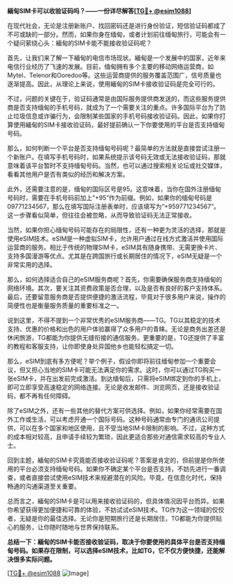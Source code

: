 **緬甸SIM卡可以收验证码吗？——一份详尽解答[[TG💪+ @esim1088](https://t.me/s/esim1088)]**

在现代社会，无论是注册新账户、找回密码还是进行身份验证，短信验证码都成了不可或缺的一部分。然而，如果你身在缅甸，或者计划前往缅甸旅行，可能会有一个疑问萦绕心头：緬甸的SIM卡能不能接收验证码呢？

首先，让我们来了解一下緬甸的电信市场现状。緬甸是一个发展中的国家，近年来电信行业经历了飞速的发展。目前，缅甸拥有多个主要的移动网络运营商，如Mytel、Telenor和Ooredoo等。这些运营商提供的服务覆盖范围广，信号质量也逐渐提高。因此，从理论上来说，使用緬甸的SIM卡接收验证码是完全可行的。

不过，问题的关键在于，验证码通常是由国际服务提供商发送的，而这些服务提供商是否支持缅甸的手机号码，就成为了一个需要关注的重点。许多国际平台为了防止垃圾信息或诈骗行为，会限制某些国家的手机号码接收验证码。因此，如果你打算使用緬甸的SIM卡接收验证码，最好提前确认一下你要使用的平台是否支持缅甸号码。

那么，如何判断一个平台是否支持缅甸号码呢？最简单的方法就是直接尝试注册一个新账户。在填写手机号码时，如果系统提示该号码无效或无法接收验证码，那就意味着该平台暂时不支持缅甸号码。当然，也可以通过搜索相关论坛或社交媒体，看看其他用户是否有类似的经历和解决方案。

此外，还需要注意的是，缅甸的国际区号是95。这意味着，当你在国外注册缅甸号码时，需要在手机号码前加上“+95”作为前缀。例如，如果你的缅甸号码是09771234567，那么在填写国际注册表单时，应该填写为“+959771234567”。这一步骤看似简单，但往往会被忽略，从而导致验证码无法正常接收。

当然，如果你担心缅甸号码可能存在的局限性，还有一种更为灵活的选择，那就是使用eSIM技术。eSIM是一种虚拟SIM卡，允许用户通过在线方式激活并使用国际运营商的服务。相比于传统的物理SIM卡，eSIM具有随身携带、无需更换卡片、支持多国漫游等优点。尤其是在跨国旅行或长期居住的情况下，eSIM无疑是一个非常实用的选择。

那么，如何选择适合自己的eSIM服务商呢？首先，你需要确保服务商支持缅甸的网络环境。其次，要关注其资费政策是否合理，以及是否有良好的客户支持体系。最后，还要留意服务商是否提供便捷的激活流程，毕竟对于很多用户来说，操作的简便性也是衡量服务质量的重要标准之一。

说到这里，不得不提到一个非常优秀的eSIM服务商——TG。TG以其稳定的技术支持、优惠的价格和出色的用户体验赢得了众多用户的青睐。无论是商务出差还是休闲旅游，TG都能为你提供无缝衔接的通信服务。更重要的是，TG还提供了丰富的教程和客服支持，让你即使身处异国他乡也能轻松搞定一切。

那么，eSIM到底有多方便呢？举个例子，假设你即将前往缅甸参加一个重要会议，但又担心当地的SIM卡可能无法满足你的需求。这时，你可以通过TG购买一张eSIM卡，并在出发前完成激活。到达缅甸后，只需将eSIM绑定到你的手机上，即可立即享受高速稳定的网络连接。无论是收发邮件、浏览网页，还是接收验证码，都不再有任何障碍。

除了eSIM之外，还有一些其他的替代方案可供选择。例如，如果你经常需要在国外工作或生活，可以考虑开通一个国际号码。这种号码通常由专门的通讯公司提供，可以在多个国家和地区使用，且不受当地SIM卡限制的影响。不过，这种方式的成本相对较高，且申请手续较为繁琐，因此更适合那些对通信需求较高的专业人士。

回到主题，緬甸的SIM卡究竟能否接收验证码呢？答案是肯定的，但前提是你所使用的平台必须支持缅甸号码。如果你不确定某个平台是否支持，不妨先进行一番调查，或者直接尝试使用eSIM技术来规避潜在的风险。毕竟，在信息化时代，保持畅通的沟通渠道至关重要。

总而言之，緬甸的SIM卡是可以用来接收验证码的，但具体情况因平台而异。如果你希望获得更加便捷和可靠的体验，不妨试试eSIM技术。TG作为这一领域的佼佼者，无疑是你的最佳选择。无论你是短期旅行还是长期居住，TG都能为你提供贴心的服务，让你随时随地与世界保持联系。

**总结一下：緬甸的SIM卡能否接收验证码，取决于你要使用的具体平台是否支持缅甸号码。如果存在限制，可以选择eSIM技术，比如TG，它不仅方便快捷，还能解决很多实际问题。**

[[TG💪+ @esim1088](https://t.me/s/esim1088) ![Image](https://i.postimg.cc/4NQfJmqS/Snipaste-2025-05-13-00-14-12.png)]
